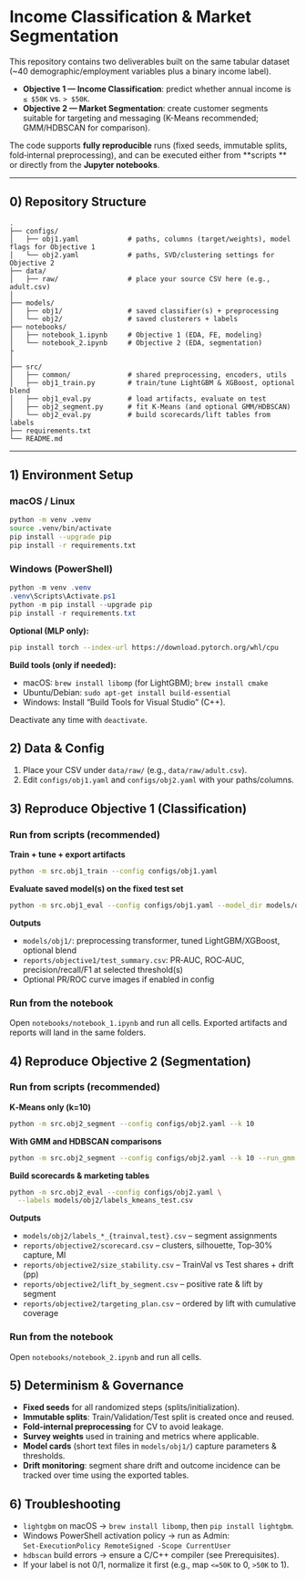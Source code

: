 # Income Classification & Market Segmentation

This repository contains two deliverables built on the same tabular dataset (~40 demographic/employment variables plus a binary income label).

- **Objective 1 — Income Classification**: predict whether annual income is `≤ $50K` vs. `> $50K`.
- **Objective 2 — Market Segmentation**: create customer segments suitable for targeting and messaging (K-Means recommended; GMM/HDBSCAN for comparison).

The code supports **fully reproducible** runs (fixed seeds, immutable splits, fold‑internal preprocessing), and can be executed either from **scripts ** or directly from the **Jupyter notebooks**.

---

## 0) Repository Structure

```
.
├── configs/
│   ├── obj1.yaml            # paths, columns (target/weights), model flags for Objective 1
│   └── obj2.yaml            # paths, SVD/clustering settings for Objective 2
├── data/
│   ├── raw/                 # place your source CSV here (e.g., adult.csv)
│   
├── models/
│   ├── obj1/                # saved classifier(s) + preprocessing
│   └── obj2/                # saved clusterers + labels
├── notebooks/
│   ├── notebook_1.ipynb     # Objective 1 (EDA, FE, modeling)
│   └── notebook_2.ipynb     # Objective 2 (EDA, segmentation)
├
│   
├── src/
│   ├── common/              # shared preprocessing, encoders, utils
│   ├── obj1_train.py        # train/tune LightGBM & XGBoost, optional blend
│   ├── obj1_eval.py         # load artifacts, evaluate on test
│   ├── obj2_segment.py      # fit K-Means (and optional GMM/HDBSCAN)
│   └── obj2_eval.py         # build scorecards/lift tables from labels
├── requirements.txt
└── README.md
```



---

## 1) Environment Setup

### macOS / Linux
```bash
python -m venv .venv
source .venv/bin/activate
pip install --upgrade pip
pip install -r requirements.txt
```

### Windows (PowerShell)
```powershell
python -m venv .venv
.venv\Scripts\Activate.ps1
python -m pip install --upgrade pip
pip install -r requirements.txt
```

**Optional (MLP only):**
```bash
pip install torch --index-url https://download.pytorch.org/whl/cpu
```

**Build tools (only if needed):**
- macOS: `brew install libomp` (for LightGBM); `brew install cmake`
- Ubuntu/Debian: `sudo apt-get install build-essential`
- Windows: Install “Build Tools for Visual Studio” (C++).

Deactivate any time with `deactivate`.



## 2) Data & Config

1. Place your CSV under `data/raw/` (e.g., `data/raw/adult.csv`).  
2. Edit `configs/obj1.yaml` and `configs/obj2.yaml` with your paths/columns.


## 3) Reproduce **Objective 1** (Classification)

### Run from scripts (recommended)
**Train + tune + export artifacts**
```bash
python -m src.obj1_train --config configs/obj1.yaml
```

**Evaluate saved model(s) on the fixed test set**
```bash
python -m src.obj1_eval --config configs/obj1.yaml --model_dir models/obj1
```

**Outputs**
- `models/obj1/`: preprocessing transformer, tuned LightGBM/XGBoost, optional blend
- `reports/objective1/test_summary.csv`: PR‑AUC, ROC‑AUC, precision/recall/F1 at selected threshold(s)
- Optional PR/ROC curve images if enabled in config

### Run from the notebook
Open `notebooks/notebook_1.ipynb` and run all cells. Exported artifacts and reports will land in the same folders.



## 4) Reproduce **Objective 2** (Segmentation)

### Run from scripts (recommended)

**K‑Means only (k=10)**
```bash
python -m src.obj2_segment --config configs/obj2.yaml --k 10
```

**With GMM and HDBSCAN comparisons**
```bash
python -m src.obj2_segment --config configs/obj2.yaml --k 10 --run_gmm --run_hdbscan
```

**Build scorecards & marketing tables**
```bash
python -m src.obj2_eval --config configs/obj2.yaml \
  --labels models/obj2/labels_kmeans_test.csv
```

**Outputs**
- `models/obj2/labels_*_{trainval,test}.csv` – segment assignments
- `reports/objective2/scorecard.csv` – clusters, silhouette, Top‑30% capture, MI
- `reports/objective2/size_stability.csv` – TrainVal vs Test shares + drift (pp)
- `reports/objective2/lift_by_segment.csv` – positive rate & lift by segment
- `reports/objective2/targeting_plan.csv` – ordered by lift with cumulative coverage

### Run from the notebook
Open `notebooks/notebook_2.ipynb` and run all cells.



## 5) Determinism & Governance

- **Fixed seeds** for all randomized steps (splits/initialization).
- **Immutable splits**: Train/Validation/Test split is created once and reused.
- **Fold‑internal preprocessing** for CV to avoid leakage.
- **Survey weights** used in training and metrics where applicable.
- **Model cards** (short text files in `models/obj1/`) capture parameters & thresholds.
- **Drift monitoring**: segment share drift and outcome incidence can be tracked over time using the exported tables.



## 6) Troubleshooting

- `lightgbm` on macOS → `brew install libomp`, then `pip install lightgbm`.
- Windows PowerShell activation policy → run as Admin:  
  `Set-ExecutionPolicy RemoteSigned -Scope CurrentUser`
- `hdbscan` build errors → ensure a C/C++ compiler (see Prerequisites).
- If your label is not 0/1, normalize it first (e.g., map `<=50K` to 0, `>50K` to 1).


